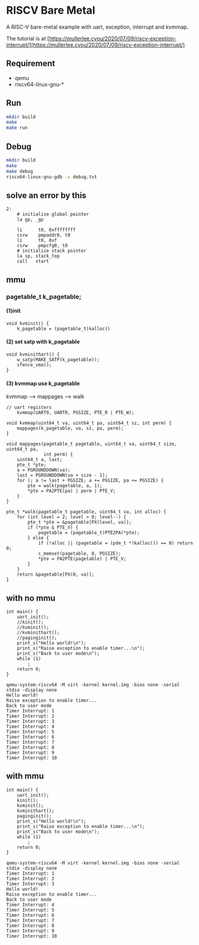 # RISCV Bare Metal
A RISC-V bare-metal example with uart, exception, interrupt and kvmmap.

The tutorial is at [https://mullerlee.cyou/2020/07/09/riscv-exception-interrupt/](https://mullerlee.cyou/2020/07/09/riscv-exception-interrupt/)

## Requirement
- qemu
- riscv64-linux-gnu-*

## Run
```bash
mkdir build
make
make run
```

## Debug
```bash
mkdir build
make
make debug
riscv64-linux-gnu-gdb -x debug.txt
```
## solve an error by this

```
2:
    # initialize global pointer
    la gp, _gp
  
    li      t0, 0xffffffff
    csrw    pmpaddr0, t0
    li      t0, 0xf
    csrw    pmpcfg0, t0
    # initialize stack pointer
    la sp, stack_top
    call   start
```

## mmu

### pagetable_t k_pagetable;

#### (1)init
```
void kvminit() {
    k_pagetable = (pagetable_t)kalloc()
```
#### (2) set satp with  k_pagetable

```
void kvminithart() {
    w_satp(MAKE_SATP(k_pagetable));
    sfence_vma();
}
```

#### (3)  kvmmap use  k_pagetable
kvmmap --> mappages --> walk

```
// uart registers
    kvmmap(UART0, UART0, PGSIZE, PTE_R | PTE_W);
```

```
void kvmmap(uint64_t va, uint64_t pa, uint64_t sz, int perm) {
    mappages(k_pagetable, va, sz, pa, perm);
}

void mappages(pagetable_t pagetable, uint64_t va, uint64_t size, uint64_t pa,
              int perm) {
    uint64_t a, last;
    pte_t *pte;
    a = PGROUNDDOWN(va);
    last = PGROUNDDOWN(va + size - 1);
    for (; a != last + PGSIZE; a += PGSIZE, pa += PGSIZE) {
        pte = walk(pagetable, a, 1);
        *pte = PA2PTE(pa) | perm | PTE_V;
    }
}

pte_t *walk(pagetable_t pagetable, uint64_t va, int alloc) {
    for (int level = 2; level > 0; level--) {
        pte_t *pte = &pagetable[PX(level, va)];
        if (*pte & PTE_V) {
            pagetable = (pagetable_t)PTE2PA(*pte);
        } else {
            if (!alloc || (pagetable = (pde_t *)kalloc()) == 0) return 0;
            c_memset(pagetable, 0, PGSIZE);
            *pte = PA2PTE(pagetable) | PTE_V;
        }
    }
    return &pagetable[PX(0, va)];
}
```

## with no mmu

```
int main() {
    uart_init();
    //kinit();
    //kvminit();
    //kvminithart();
    //paginginit();
    print_s("Hello world!\n");
    print_s("Raise exception to enable timer...\n");
    print_s("Back to user mode\n");
    while (1)
        ;
    return 0;
}
```


```
qemu-system-riscv64 -M virt -kernel kernel.img -bios none -serial stdio -display none
Hello world!
Raise exception to enable timer...
Back to user mode
Timer Interrupt: 1
Timer Interrupt: 2
Timer Interrupt: 3
Timer Interrupt: 4
Timer Interrupt: 5
Timer Interrupt: 6
Timer Interrupt: 7
Timer Interrupt: 8
Timer Interrupt: 9
Timer Interrupt: 10
```

## with mmu

```
int main() {
    uart_init();
    kinit();
    kvminit();
    kvminithart();
    paginginit();
    print_s("Hello world!\n");
    print_s("Raise exception to enable timer...\n");
    print_s("Back to user mode\n");
    while (1)
        ;
    return 0;
}
```

```
qemu-system-riscv64 -M virt -kernel kernel.img -bios none -serial stdio -display none
Timer Interrupt: 1
Timer Interrupt: 2
Timer Interrupt: 3
Hello world!
Raise exception to enable timer...
Back to user mode
Timer Interrupt: 4
Timer Interrupt: 5
Timer Interrupt: 6
Timer Interrupt: 7
Timer Interrupt: 8
Timer Interrupt: 9
Timer Interrupt: 10

```
